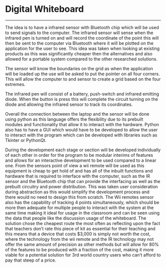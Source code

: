 # Digital Whiteboard 
---
The idea is to have a infrared sensor with Bluetooth chip which will be used to send signals to the computer. The infrared sensor will sense when the infrared pen is turned on and will record the coordinate of the point this will then be sent to the computer via Bluetooth where it will be plotted on the application for the user to see. This idea was taken when looking at existing products as this was significantly cheaper then the alternatives and also allowed for a portable system compared to the other researched solutions. 

The sensor will know the boundaries on the grid as when the application will be loaded up the use will be asked to put the pointer on all four corners. This will allow the computer to and sensor to create a grid based on the four extremes. 

The infrared pen will consist of a battery, push-switch and infrared emitting diode. When the button is press this will complete the circuit turning on the diode and allowing the infrared sensor to track its coordinates.

Overall the connection between the laptop and the sensor will be done using python as this language offers the flexibility due to its prebuilt modules and functionality that allow it to interact with the hardware. Python also has to have a GUI which would have to be developed to allow the user to interact with the program which can be developed with libraries such as Tkinter or PythonQt. 

During the development each stage or section will be developed individually of each other in order for the program to be modular interims of features and allows for an interactive development to be used compared to a linear one. 
From the sensors point of view a wii remote will be used as this equipment is cheap to get hold of and has all of the inbuilt functions and hardware that is required to interface with the computer, such as the IR sensor and the Bluetooth chip that can provide the interfacing as well as the prebuilt circuitry and power distribution. This was taken user consideration during abstraction as this would simplify the development process and there would no need to design this from scratch. 
The Wii remotes sensor also has the capability of tracking 4 points simultaneously, which should be more then adequate for multiple people to interact with the system at the same time making it ideal for usage in the classroom and can be seen using the data that people like the discussion usage of the whiteboard. 
The solution chose the cheapest route the most often as reflecting upon the fact that teachers don’t rate this piece of kit as essential for their teaching and this means that a device that costs $3,000 is simply not worth the cost, where the technology from the wii remote and the IR technology may not offer the same amount of precision as other methods but will allow for 80% of the features to be produced with a fraction of the cost, making it more viable for a potential solution for 3rd world country users who can’t afford to pay that steep of a price. 
